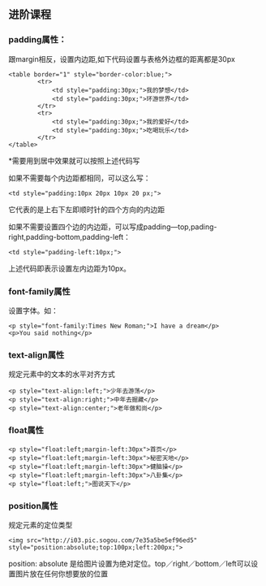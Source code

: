 ## 进阶课程

### padding属性：  
跟margin相反，设置内边距,如下代码设置与表格外边框的距离都是30px  
```
<table border="1" style="border-color:blue;">
        <tr>
            <td style="padding:30px;">我的梦想</td>
            <td style="padding:30px;">环游世界</td>
        </tr>
        <tr>
            <td style="padding:30px;">我的爱好</td>
            <td style="padding:30px;">吃喝玩乐</td>
        </tr>
</table>
```
*需要用到居中效果就可以按照上述代码写  

如果不需要每个内边距都相同，可以这么写：  
```
<td style="padding:10px 20px 10px 20 px;">
```
它代表的是上右下左即顺时针的四个方向的内边距  

如果不需要设置四个边的内边距，可以写成padding—top,pading-right,padding-bottom,padding-left：  
```
<td style="padding-left:10px;">
```
上述代码即表示设置左内边距为10px。  

### font-family属性  
设置字体。如：  
```
<p style="font-family:Times New Roman;">I have a dream</p>
<p>You said nothing</p>
```

### text-align属性  
规定元素中的文本的水平对齐方式  
```
<p style="text-align:left;">少年去游荡</p>
<p style="text-align:right;">中年去掘藏</p>
<p style="text-align:center;">老年做和尚</p>
```
### float属性  
```
<p style="float:left;margin-left:30px">首页</p>
<p style="float:left;margin-left:30px">秘密天地</p>
<p style="float:left;margin-left:30px">健脑操</p>
<p style="float:left;margin-left:30px">八卦集</p>
<p style="float:left;">图说天下</p>
```
### position属性  
规定元素的定位类型  
```
<img src="http://i03.pic.sogou.com/7e35a5be5ef96ed5" style="position:absolute;top:100px;left:200px;">
```
position: absolute 是给图片设置为绝对定位。top／right／bottom／left可以设置图片放在任何你想要放的位置
